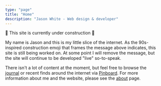 ```yaml
---
type: "page"
title: "Home"
description: "Jason White - Web design & developer"
---
```


🚧 This site is currently under construction 🚧

My name is Jason and this is my little slice of the internet. As the 90s-inspired construction emoji that frames the message above indicates, this site is still being worked on. At some point I will remove the message, but the site will continue to be developed "live" so-to-speak.

There isn't a lot of content at the moment, but feel free to browse the [journal](/journal/) or recent finds around the internet via <a href="https://pinboard.in/u:jasonwhite" target="_blank">Pinboard</a>. For more information about me and the website, please see the [about](/about/) page.

